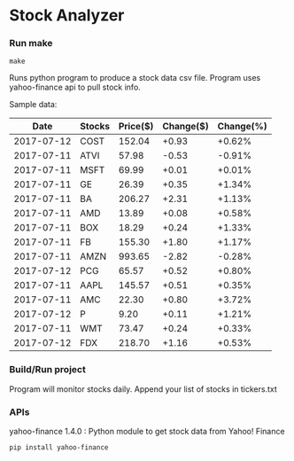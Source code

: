 # Stock Analyzer

### Run make
```
make
```

Runs python program to produce a stock data csv file. Program uses yahoo-finance api to pull stock info.

Sample data:

| Date| Stocks| Price($)| Change($)| Change(%) | 
| --- | --- | --- | --- | ---  | 
| 2017-07-12| COST| 152.04| +0.93| +0.62% | 
| 2017-07-11| ATVI| 57.98| -0.53| -0.91% | 
| 2017-07-11| MSFT| 69.99| +0.01| +0.01% | 
| 2017-07-11| GE| 26.39| +0.35| +1.34% | 
| 2017-07-11| BA| 206.27| +2.31| +1.13% | 
| 2017-07-11| AMD| 13.89| +0.08| +0.58% | 
| 2017-07-11| BOX| 18.29| +0.24| +1.33% | 
| 2017-07-11| FB| 155.30| +1.80| +1.17% | 
| 2017-07-11| AMZN| 993.65| -2.82| -0.28% | 
| 2017-07-12| PCG| 65.57| +0.52| +0.80% | 
| 2017-07-11| AAPL| 145.57| +0.51| +0.35% | 
| 2017-07-11| AMC| 22.30| +0.80| +3.72% | 
| 2017-07-12| P| 9.20| +0.11| +1.21% | 
| 2017-07-11| WMT| 73.47| +0.24| +0.33% | 
| 2017-07-12| FDX| 218.70| +1.16| +0.53% | 

### Build/Run project

Program will monitor stocks daily. Append your list of stocks in tickers.txt

### APIs
yahoo-finance 1.4.0 : Python module to get stock data from Yahoo! Finance

```
pip install yahoo-finance
```

